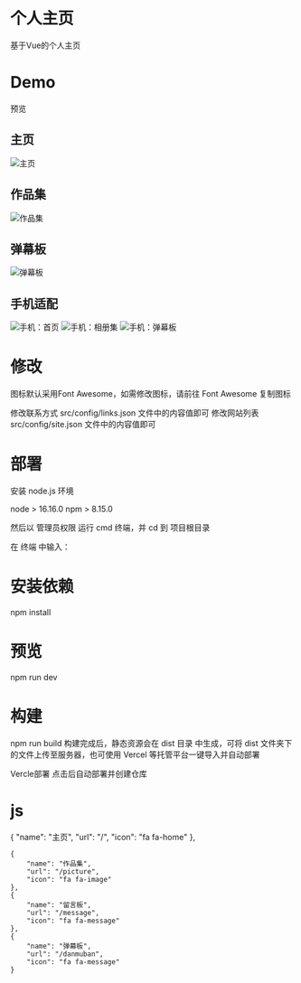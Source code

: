 # 个人主页
基于Vue的个人主页

# Demo
预览
## 主页
![主页](image.png)

## 作品集
![作品集](image/xiangceji.png)

## 弹幕板
![弹幕板](image/danmu.png)

## 手机适配
![手机：首页](image/iphone-home.png)
![手机：相册集](image/phone-xiangce.png)
![手机：弹幕板](image/phone-danmu.png)

# 修改
图标默认采用Font Awesome，如需修改图标，请前往 Font Awesome 复制图标

修改联系方式 src/config/links.json 文件中的内容值即可
修改网站列表 src/config/site.json 文件中的内容值即可
# 部署
安装 node.js 环境

node > 16.16.0 npm > 8.15.0

然后以 管理员权限 运行 cmd 终端，并 cd 到 项目根目录

在 终端 中输入：

# 安装依赖
npm install
# 预览
npm run dev
# 构建
npm run build
构建完成后，静态资源会在 dist 目录 中生成，可将 dist 文件夹下的文件上传至服务器，也可使用 Vercel 等托管平台一键导入并自动部署

Vercle部署
点击后自动部署并创建仓库

# js
 {
        "name": "主页",
        "url": "/",
        "icon": "fa fa-home"
    },

    {
        "name": "作品集",
        "url": "/picture",
        "icon": "fa fa-image"
    },
    {
        "name": "留言板",
        "url": "/message",
        "icon": "fa fa-message"
    },
    {
        "name": "弹幕板",
        "url": "/danmuban",
        "icon": "fa fa-message"
    }